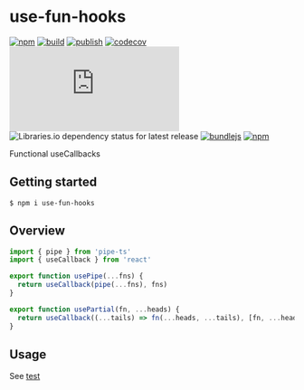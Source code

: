 # use-fun-hooks

[![npm](https://img.shields.io/npm/v/use-fun-hooks)](https://npm.im/use-fun-hooks)
[![build](https://github.com/iyegoroff/use-fun-hooks/workflows/build/badge.svg)](https://github.com/iyegoroff/use-fun-hooks/actions/workflows/build.yml)
[![publish](https://github.com/iyegoroff/use-fun-hooks/workflows/publish/badge.svg)](https://github.com/iyegoroff/use-fun-hooks/actions/workflows/publish.yml)
[![codecov](https://codecov.io/gh/iyegoroff/use-fun-hooks/branch/main/graph/badge.svg?t=1520230083925)](https://codecov.io/gh/iyegoroff/use-fun-hooks)
[![Type Coverage](https://img.shields.io/badge/dynamic/json.svg?label=type-coverage&prefix=%E2%89%A5&suffix=%&query=$.typeCoverage.atLeast&uri=https%3A%2F%2Fraw.githubusercontent.com%2Fiyegoroff%2Fuse-fun-hooks%2Fmain%2Fpackage.json)](https://github.com/plantain-00/type-coverage)
![Libraries.io dependency status for latest release](https://img.shields.io/librariesio/release/npm/use-fun-hooks/0.0.3)
[![bundlejs](https://deno.bundlejs.com/?q=use-fun-hooks@0.0.3,use-fun-hooks@0.0.3&treeshake=[*],[{+default+}]&config={%22esbuild%22:{%22external%22:[%22react%22]}}&badge=)](https://bundlejs.com/?q=use-fun-hooks)
[![npm](https://img.shields.io/npm/l/use-fun-hooks.svg?t=1495378566925)](https://www.npmjs.com/package/use-fun-hooks)

Functional useCallbacks

## Getting started

`$ npm i use-fun-hooks`

## Overview

```js
import { pipe } from 'pipe-ts'
import { useCallback } from 'react'

export function usePipe(...fns) {
  return useCallback(pipe(...fns), fns)
}

export function usePartial(fn, ...heads) {
  return useCallback((...tails) => fn(...heads, ...tails), [fn, ...heads])
}
```

## Usage

See [test](/test/index.spec.tsx)
